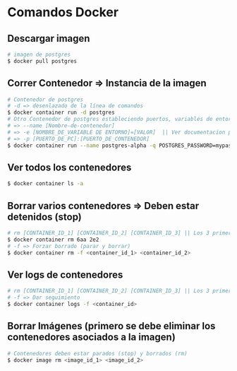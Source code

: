 # Comandos Docker

## Descargar imagen
```bash
# imagen de postgres
$ docker pull postgres
```
## Correr Contenedor => Instancia de la imagen
```bash
# Contenedor de postgres
# -d => desenlazado de la línea de comandos
$ docker container run -d postgres
# Otro Contenedor de postgres estableciendo puertos, variables de entorno, nombre de contenedor
# => --name [Nombre-de-contenedor]
# => -e [NOMBRE_DE_VARIABLE DE ENTORNO]=[VALOR]  || Ver documentacion para los nombres de las variables
# => -p [PUERTO_DE_PC]:[PUERTO_DE_CONTENEDOR]
$ docker container run --name postgres-alpha -q POSTGRES_PASSWORD=mypass -dp 5432:5432 postgres
```

## Ver todos los contenedores
```bash
$ docker container ls -a
```

## Borrar varios contenedores => Deben estar detenidos (stop)
```bash
# rm [CONTAINER_ID_1] [CONTAINER_ID_2] [CONTAINER_ID_3] || Los 3 primeros valores (o todos)
$ docker container rm 6aa 2e2
# -f => Forzar borrado (parar y borrar)
$ docker container rm -f <container_id_1> <container_id_2>
```

## Ver logs de contenedores
```bash
# rm [CONTAINER_ID_1] [CONTAINER_ID_2] [CONTAINER_ID_3] || Los 3 primeros valores (o todos)
# -f => Dar seguimiento
$ docker container logs -f <container_id>
```

## Borrar Imágenes (primero se debe eliminar los contenedores asociados a la imagen)
```bash
# Contenedores deben estar parados (stop) y borrados (rm)
$ docker image rm <image_id_1> <image_id_2>